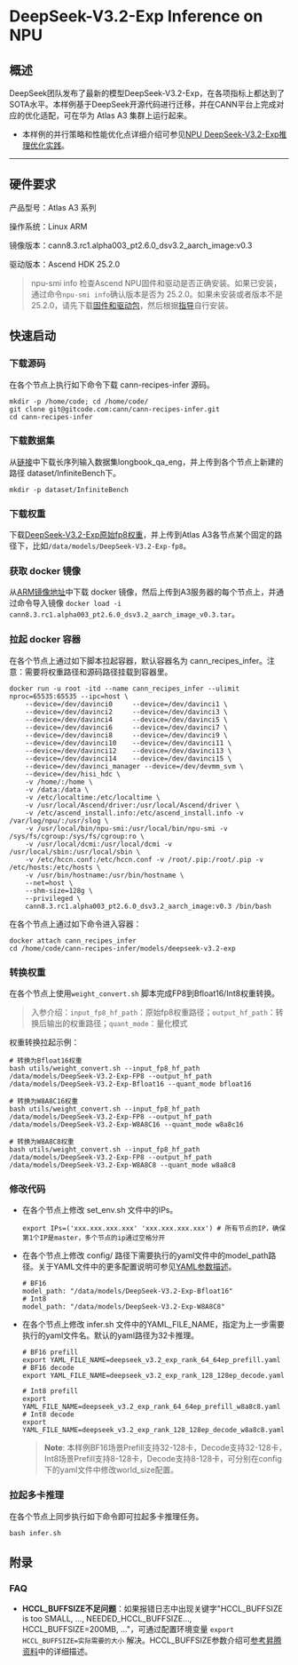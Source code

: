 # DeepSeek-V3.2-Exp Inference on NPU
## 概述
DeepSeek团队发布了最新的模型DeepSeek-V3.2-Exp，在各项指标上都达到了SOTA水平。本样例基于DeepSeek开源代码进行迁移，并在CANN平台上完成对应的优化适配，可在华为 Atlas A3 集群上运行起来。

- 本样例的并行策略和性能优化点详细介绍可参见[NPU DeepSeek-V3.2-Exp推理优化实践](../../docs/models/deepseek-v3.2-exp/deepseek_v3.2_exp_inference_guide.md)。

---

## 硬件要求
产品型号：Atlas A3 系列

操作系统：Linux ARM

镜像版本：cann8.3.rc1.alpha003_pt2.6.0_dsv3.2_aarch_image:v0.3

驱动版本：Ascend HDK 25.2.0
> npu-smi info 检查Ascend NPU固件和驱动是否正确安装。如果已安装，通过命令`npu-smi info`确认版本是否为 25.2.0。如果未安装或者版本不是 25.2.0，请先下载[固件和驱动包](https://support.huawei.com/enterprise/zh/ascend-computing/ascend-hdk-pid-252764743/software/264360782?idAbsPath=fixnode01|23710424|251366513|254884019|261408772|252764743)，然后根据[指导](https://hiascend.com/document/redirect/CannCommunityInstSoftware)自行安装。


## 快速启动


### 下载源码

  在各个节点上执行如下命令下载 cann-recipes-infer 源码。
  ```shell
  mkdir -p /home/code; cd /home/code/
  git clone git@gitcode.com:cann/cann-recipes-infer.git
  cd cann-recipes-infer
  ```
### 下载数据集
  从[链接](https://huggingface.co/datasets/xinrongzhang2022/InfiniteBench/blob/main/longbook_qa_eng.jsonl)中下载长序列输入数据集longbook_qa_eng，并上传到各个节点上新建的路径 dataset/InfiniteBench下。
  ```shell
  mkdir -p dataset/InfiniteBench
  ```

### 下载权重

  下载[DeepSeek-V3.2-Exp原始fp8权重](https://huggingface.co/deepseek-ai/DeepSeek-V3.2-Exp)，并上传到Atlas A3各节点某个固定的路径下，比如`/data/models/DeepSeek-V3.2-Exp-fp8`。

### 获取 docker 镜像
  从[ARM镜像地址](https://cann-ai.obs.cn-north-4.myhuaweicloud.com/cann-quantization/DeepSeek-V3.2-Exp/cann8.3.rc1.alpha003_pt2.6.0_dsv3.2_aarch_image_v0.3.tar)中下载 docker 镜像，然后上传到A3服务器的每个节点上，并通过命令导入镜像 `docker load -i cann8.3.rc1.alpha003_pt2.6.0_dsv3.2_aarch_image_v0.3.tar`。

### 拉起 docker 容器

  在各个节点上通过如下脚本拉起容器，默认容器名为 cann_recipes_infer。注意：需要将权重路径和源码路径挂载到容器里。
  ```
  docker run -u root -itd --name cann_recipes_infer --ulimit nproc=65535:65535 --ipc=host \
      --device=/dev/davinci0     --device=/dev/davinci1 \
      --device=/dev/davinci2     --device=/dev/davinci3 \
      --device=/dev/davinci4     --device=/dev/davinci5 \
      --device=/dev/davinci6     --device=/dev/davinci7 \
      --device=/dev/davinci8     --device=/dev/davinci9 \
      --device=/dev/davinci10    --device=/dev/davinci11 \
      --device=/dev/davinci12    --device=/dev/davinci13 \
      --device=/dev/davinci14    --device=/dev/davinci15 \
      --device=/dev/davinci_manager --device=/dev/devmm_svm \
      --device=/dev/hisi_hdc \
      -v /home/:/home \
      -v /data:/data \
      -v /etc/localtime:/etc/localtime \
      -v /usr/local/Ascend/driver:/usr/local/Ascend/driver \
      -v /etc/ascend_install.info:/etc/ascend_install.info -v /var/log/npu/:/usr/slog \
      -v /usr/local/bin/npu-smi:/usr/local/bin/npu-smi -v /sys/fs/cgroup:/sys/fs/cgroup:ro \
      -v /usr/local/dcmi:/usr/local/dcmi -v /usr/local/sbin:/usr/local/sbin \
      -v /etc/hccn.conf:/etc/hccn.conf -v /root/.pip:/root/.pip -v /etc/hosts:/etc/hosts \
      -v /usr/bin/hostname:/usr/bin/hostname \
      --net=host \
      --shm-size=128g \
      --privileged \
      cann8.3.rc1.alpha003_pt2.6.0_dsv3.2_aarch_image:v0.3 /bin/bash
  ```
  在各个节点上通过如下命令进入容器：
  ```
  docker attach cann_recipes_infer
  cd /home/code/cann-recipes-infer/models/deepseek-v3.2-exp
  ```

### 转换权重

  在各个节点上使用`weight_convert.sh` 脚本完成FP8到Bfloat16/Int8权重转换。
  
  >入参介绍：`input_fp8_hf_path`：原始fp8权重路径；`output_hf_path`：转换后输出的权重路径；`quant_mode`：量化模式

  权重转换拉起示例：
  ```
  # 转换为Bfloat16权重
  bash utils/weight_convert.sh --input_fp8_hf_path /data/models/DeepSeek-V3.2-Exp-FP8 --output_hf_path /data/models/DeepSeek-V3.2-Exp-Bfloat16 --quant_mode bfloat16

  # 转换为W8A8C16权重
  bash utils/weight_convert.sh --input_fp8_hf_path /data/models/DeepSeek-V3.2-Exp-FP8 --output_hf_path /data/models/DeepSeek-V3.2-Exp-W8A8C16 --quant_mode w8a8c16

  # 转换为W8A8C8权重
  bash utils/weight_convert.sh --input_fp8_hf_path /data/models/DeepSeek-V3.2-Exp-FP8 --output_hf_path /data/models/DeepSeek-V3.2-Exp-W8A8C8 --quant_mode w8a8c8
  ```

### 修改代码
- 在各个节点上修改 set_env.sh 文件中的IPs。
  ```shell
  export IPs=('xxx.xxx.xxx.xxx' 'xxx.xxx.xxx.xxx') # 所有节点的IP，确保第1个IP是master，多个节点的ip通过空格分开
  ```
- 在各个节点上修改 config/ 路径下需要执行的yaml文件中的model_path路径。关于YAML文件中的更多配置说明可参见[YAML参数描述](./config/README.md)。

  ```
  # BF16
  model_path: "/data/models/DeepSeek-V3.2-Exp-Bfloat16"
  # Int8
  model_path: "/data/models/DeepSeek-V3.2-Exp-W8A8C8"
  ```

- 在各个节点上修改 infer.sh 文件中的YAML_FILE_NAME，指定为上一步需要执行的yaml文件名。默认的yaml路径为32卡推理。

  ```
  # BF16 prefill
  export YAML_FILE_NAME=deepseek_v3.2_exp_rank_64_64ep_prefill.yaml
  # BF16 decode
  export YAML_FILE_NAME=deepseek_v3.2_exp_rank_128_128ep_decode.yaml
  
  # Int8 prefill
  export YAML_FILE_NAME=deepseek_v3.2_exp_rank_64_64ep_prefill_w8a8c8.yaml
  # Int8 decode
  export YAML_FILE_NAME=deepseek_v3.2_exp_rank_128_128ep_decode_w8a8c8.yaml
  ```

  > **Note**: 本样例BF16场景Prefill支持32-128卡，Decode支持32-128卡，Int8场景Prefill支持8-128卡，Decode支持8-128卡，可分别在config下的yaml文件中修改world_size配置。

### 拉起多卡推理
  在各个节点上同步执行如下命令即可拉起多卡推理任务。
  ```shell
  bash infer.sh
  ```

## 附录
### FAQ
- **HCCL_BUFFSIZE不足问题**：如果报错日志中出现关键字"HCCL_BUFFSIZE is too SMALL, ..., NEEDED_HCCL_BUFFSIZE..., HCCL_BUFFSIZE=200MB, ..."，可通过配置环境变量 `export HCCL_BUFFSIZE=实际需要的大小` 解决。HCCL_BUFFSIZE参数介绍可[参考昇腾资料](https://www.hiascend.com/document/detail/zh/CANNCommunityEdition/83RC1alpha002/maintenref/envvar/envref_07_0080.html)中的详细描述。